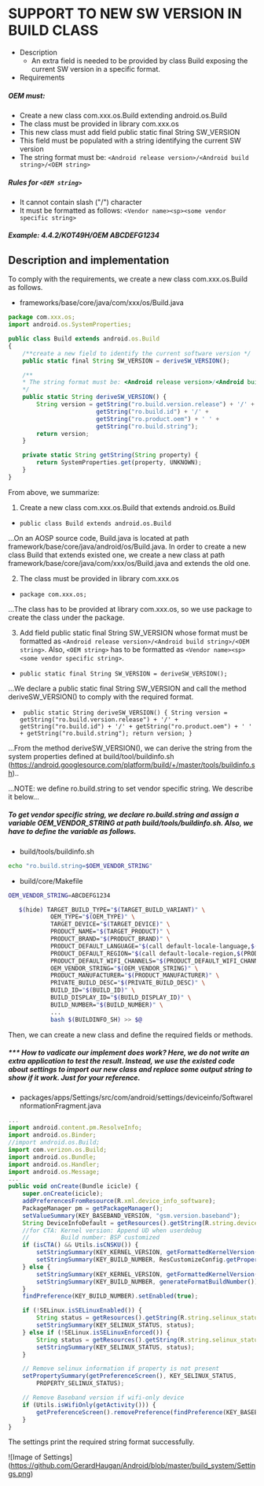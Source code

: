 # SUPPORT TO NEW SW VERSION IN BUILD CLASS 

- Description
  - An extra field is needed to be provided by class Build exposing the current SW version in a specific format.
- Requirements


##### OEM must:
  - Create a new class com.xxx.os.Build extending android.os.Build
  - The class must be provided in library com.xxx.os
  - This new class must add field public static final String SW_VERSION
  - This field must be populated with a string identifying the current SW version
  - The string format must be: `<Android release version>/<Android build string>/<OEM string>`


##### Rules for `<OEM string>`
  - It cannot contain slash ("/") character
  - It must be formatted as follows: `<Vendor name><sp><some vendor specific string>`


##### *Example: 4.4.2/KOT49H/OEM ABCDEFG1234*



## Description and implementation


To comply with the requirements, we create a new class com.xxx.os.Build as follows.

- frameworks/base/core/java/com/xxx/os/Build.java

```javascript
package com.xxx.os;
import android.os.SystemProperties;

public class Build extends android.os.Build
{
    /**create a new field to identify the current software version */
    public static final String SW_VERSION = deriveSW_VERSION();

    /**
    * The string format must be: <Android release version>/<Android build string>/<OEM string>.
    */
    public static String deriveSW_VERSION() {
        String version = getString("ro.build.version.release") + '/' +
                         getString("ro.build.id") + '/' +
                         getString("ro.product.oem") + ' ' +
                         getString("ro.build.string");
        return version;
    }   

    private static String getString(String property) {
        return SystemProperties.get(property, UNKNOWN);
    }   
}
```

From above, we summarize:

1. Create a new class com.xxx.os.Build that extends android.os.Build
 - `public class Build extends android.os.Build`

...On an AOSP source code, Build.java is located at path framework/base/core/java/android/os/Build.java. In order to create a new class Build that extends existed one, we create a new class at path framework/base/core/java/com/xxx/os/Build.java and extends the old one.


2. The class must be provided in library com.xxx.os
 - `package com.xxx.os;`

...The class has to be provided at library com.xxx.os, so we use package to create the class under the package.

3. Add field public static final String SW_VERSION whose format must be formatted as `<Android release version>/<Android build string>/<OEM string>`. Also, `<OEM string>` has to be formatted as `<Vendor name><sp><some vendor specific string>`.
   
   
 - `public static final String SW_VERSION = deriveSW_VERSION();`

...We declare a public static final String SW_VERSION and call the method deriveSW_VERSION() to comply with the required format.
   
 - ` public static String deriveSW_VERSION() {
           String version = getString("ro.build.version.release") + '/' +
	                    getString("ro.build.id") + '/' +
			    getString("ro.product.oem") + ' ' +
                            getString("ro.build.string");
           return version;
	}`

...From the method deriveSW_VERSION(), we can derive the string from the system properties defined at build/tool/buildinfo.sh (https://android.googlesource.com/platform/build/+/master/tools/buildinfo.sh)..
    
...NOTE: we define ro.build.string to set vendor specific string. We describe it below...



##### To get vendor specific string, we declare **ro.build.string** and assign a variable **OEM_VENDOR_STRING** at path build/tools/buildinfo.sh. Also, we have to define the variable as follows.

- build/tools/buildinfo.sh
``` sh
echo "ro.build.string=$OEM_VENDOR_STRING"
```

- build/core/Makefile
``` sh
OEM_VENDOR_STRING=ABCDEFG1234
```

``` sh
   $(hide) TARGET_BUILD_TYPE="$(TARGET_BUILD_VARIANT)" \
            OEM_TYPE="$(OEM_TYPE)" \
            TARGET_DEVICE="$(TARGET_DEVICE)" \
            PRODUCT_NAME="$(TARGET_PRODUCT)" \
            PRODUCT_BRAND="$(PRODUCT_BRAND)" \
            PRODUCT_DEFAULT_LANGUAGE="$(call default-locale-language,$(PRODUCT_LOCALES))" \
            PRODUCT_DEFAULT_REGION="$(call default-locale-region,$(PRODUCT_LOCALES))" \
            PRODUCT_DEFAULT_WIFI_CHANNELS="$(PRODUCT_DEFAULT_WIFI_CHANNELS)" \
            OEM_VENDOR_STRING="$(OEM_VENDOR_STRING)" \
            PRODUCT_MANUFACTURER="$(PRODUCT_MANUFACTURER)" \
            PRIVATE_BUILD_DESC="$(PRIVATE_BUILD_DESC)" \
            BUILD_ID="$(BUILD_ID)" \
            BUILD_DISPLAY_ID="$(BUILD_DISPLAY_ID)" \
            BUILD_NUMBER="$(BUILD_NUMBER)" \
            ...
            bash $(BUILDINFO_SH) >> $@
```

Then, we can create a new class and define the required fields or methods.


##### *** How to vadicate our implement does work? Here, we do not write an extra application to test the result. Instead, we use the existed code about settings to import our new class and replace some output string to show if it work. Just for your reference.


- packages/apps/Settings/src/com/android/settings/deviceinfo/SoftwareInformationFragment.java

``` javascript
...
import android.content.pm.ResolveInfo;
import android.os.Binder;
//import android.os.Build;
import com.verizon.os.Build;
import android.os.Bundle;
import android.os.Handler;
import android.os.Message;
...
public void onCreate(Bundle icicle) {
    super.onCreate(icicle);
    addPreferencesFromResource(R.xml.device_info_software);
    PackageManager pm = getPackageManager();
    setValueSummary(KEY_BASEBAND_VERSION, "gsm.version.baseband");
    String DeviceInfoDefault = getResources().getString(R.string.device_info_default);
    //for CTA: Kernel version: Append UD when userdebug
    //         Build number: BSP customized
    if (isCTA() && Utils.isCNSKU()) {
        setStringSummary(KEY_KERNEL_VERSION, getFormattedKernelVersion().concat(Build.TYPE.equals("userdebug") ? " " + Build.SW_VERSION : ""));
        setStringSummary(KEY_BUILD_NUMBER, ResCustomizeConfig.getProperty(KEY_BUILD_NUMBER, DeviceInfoDefault));
    } else {
        setStringSummary(KEY_KERNEL_VERSION, getFormattedKernelVersion());
        setStringSummary(KEY_BUILD_NUMBER, generateFormatBuildNumber());
    }   
    findPreference(KEY_BUILD_NUMBER).setEnabled(true);

    if (!SELinux.isSELinuxEnabled()) {
        String status = getResources().getString(R.string.selinux_status_disabled);
        setStringSummary(KEY_SELINUX_STATUS, status);
    } else if (!SELinux.isSELinuxEnforced()) {
        String status = getResources().getString(R.string.selinux_status_permissive);
        setStringSummary(KEY_SELINUX_STATUS, status);
    }   

    // Remove selinux information if property is not present
    setPropertySummary(getPreferenceScreen(), KEY_SELINUX_STATUS,
        PROPERTY_SELINUX_STATUS);

    // Remove Baseband version if wifi-only device
    if (Utils.isWifiOnly(getActivity())) {
        getPreferenceScreen().removePreference(findPreference(KEY_BASEBAND_VERSION));
    }
}
```

The settings print the required string format successfully.

![Image of Settings] (https://github.com/GerardHaugan/Android/blob/master/build_system/Settings.png)

